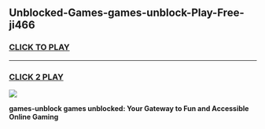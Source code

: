 
## Unblocked-Games-games-unblock-Play-Free-ji466
<h3>
<a href="https://premium76.site?title=games-unblock&ref=22A">CLICK TO PLAY</a></h3>
<hr>

<h3>
<a href="https://premium76.site?title=games-unblock&ref=22A">CLICK 2 PLAY</a>
  
</h3>

<a href="https://premium76.site?title=games-unblock&ref=22A"><img src="https://clearcache.store/games.png"></a>


**games-unblock games unblocked: Your Gateway to Fun and Accessible Online Gaming**

